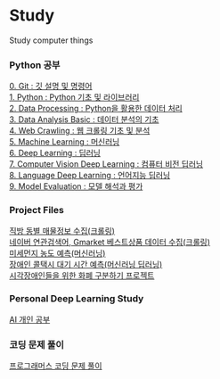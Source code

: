 # Study
Study computer things

### Python 공부
[0. Git : 깃 설명 및 명령어](./0.Git/)  
[1. Python : Python 기초 및 라이브러리](./1.Python/)  
[2. Data Processing : Python을 활용한 데이터 처리](./2.DataProcessing/)  
[3. Data Analysis Basic : 데이터 분석의 기초](./3.DataAnalysisBasic/)  
[4. Web Crawling : 웹 크롤링 기초 및 분석](./4.WebCrawling/)  
[5. Machine Learning : 머신러닝](./5.MachineLearning/)  
[6. Deep Learning : 딥러닝](./6.DeepLearning/)  
[7. Computer Vision Deep Learning : 컴퓨터 비전 딥러닝](./7.VisionDeepLearning(CoumputerVision)/)  
[8. Language Deep Learning : 언어지능 딥러닝](./8.LanguageDeepLearning(NLP)/)  
[9. Model Evaluation : 모델 해석과 평가](./9.ModelEvaluation/)  

### Project Files  
[직방 동별 매물정보 수집(크롤링)](./4.WebCrawling/jupyterfile/4.Final_Crawling.ipynb)  
[네이버 연관검색어, Gmarket 베스트상품 데이터 수집(크롤링)](./4.WebCrawling/jupyterfile/6.Several_Project.ipynb)  
[미세먼지 농도 예측(머신러닝)](./5.MachineLearning/JupyterFiles/project/)  
[장애인 콜택시 대기 시간 예측(머신러닝 딥러닝)](./5.MachineLearning/JupyterFiles/project2/)  
[시각장애인들을 위한 화폐 구분하기 프로젝트](./7.VisionDeepLearning(CoumputerVision)/jupyter_file/project/)  

### Personal Deep Learning Study
[AI 개인 공부](./AI/)


### 코딩 문제 풀이
[프로그래머스 코딩 문제 풀이](./programmers/)

